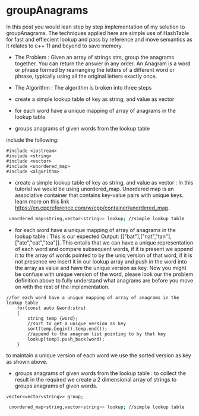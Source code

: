 # groupAnagrams
In this post you would lean step by step implementation of my solution to groupAnagrams.
The techniques applied here are simple use of HashTable for fast and effiecient lookup and pass by reference and move semantics as it relates to c++ 11 and beyond to save memory.

* The Problem :
Given an array of strings strs, group the anagrams together. You can return the answer in any order.
An Anagram is a word or phrase formed by rearranging the letters of a different word or phrase, typically using all the original letters exactly once.

* The Algorithm :
The algorithm is broken into three steps
* create a simple lookup table of key as string, and value as vector<string>
* for each word have a unique mapping of array of anagrams in the lookup table 
* groups anagrams of given words from the lookup table  

include the following:

```
#include <iostream>
#include <string>
#include <vector>
#include <unordered_map>
#include <algorithm>
```

* create a simple lookup table of key as string, and value as vector<string> :
  In this tutorial we would be using unordered_map. Unordered map is an associative container that contains key-value pairs with unique keys. learn more on this link https://en.cppreference.com/w/cpp/container/unordered_map.
```bash
 unordered_map<string,vector<string>> lookup; //simple lookup table
```

* for each word have a unique mapping of array of anagrams in the lookup table : 
This is our expected Output: [["bat"],["nat","tan"],["ate","eat","tea"]].
This entails that we can have a unique representation of each word and compare subsequent words, if it is present we append it to the array of words pointed to by the uniq version of that word, if it is not presence we insert it in our lookup array and push in the word into the array as value and have the unique version as key.
Now you might be confuse with unique version of the word, please look our the problem definition above to fully understand what anagrams are before you move on with the rest of the implementation.


```
//for each word have a unique mapping of array of anagrams in the lookup table
    for(const auto &word:strs)
    {
        string temp {word};
        //sort to get a unique version as key
        sort(temp.begin(),temp.end());
        //append to the anagram list pointing to by that key
        lookup[temp].push_back(word);
    }
```
to maintain a unique version of each word we use the sorted version as key as shown above.


* groups anagrams of given words from the lookup table :
  to collect the result in the required we create a 2 dimensional array of strings to groups anagrams of given words.
```
vector<vector<string>> group;
```
```bash
 unordered_map<string,vector<string>> lookup; //simple lookup table
```

